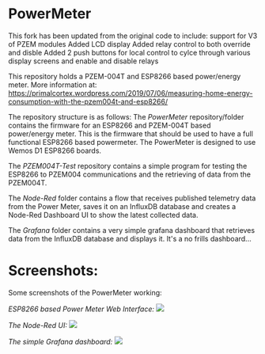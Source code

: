 # PowerMeter
This fork has been updated from the original code to include:
  support for V3 of PZEM modules
  Added LCD display
  Added relay control to both override and disble
  Added 2 push buttons for local control to cylce through various display screens and enable and disable relays
  

This repository holds a PZEM-004T and ESP8266 based power/energy meter. More information at: https://primalcortex.wordpress.com/2019/07/06/measuring-home-energy-consumption-with-the-pzem004t-and-esp8266/

The repository structure is as follows:
The *PowerMeter* repository/folder contains the firmware for an ESP8266 and PZEM-004T based power/energy meter. This is the firmware that should be used to have a full functional ESP8266 based powermeter.
The PowerMeter is designed to use Wemos D1 ESP8266 boards.

The *PZEM004T-Test* repository contains a simple program for testing the ESP8266 to PZEM004 communications and the retrieving of data from the PZEM004T.

The *Node-Red* folder contains a flow that receives published telemetry data from the Power Meter, saves it on an InfluxDB database and creates a Node-Red Dashboard UI to show the latest collected data.

The *Grafana* folder contains a very simple grafana dashboard that retrieves data from the InfluxDB database and displays it. It's a no frills dashboard...

# Screenshots:

Some screenshots of the PowerMeter working:

*ESP8266 based Power Meter Web Interface:*
![](/images/web_page.png?raw=true)

*The Node-Red UI:*
![](/images/node_red.png?raw=true)

*The simple Grafana dashboard:*
![](/images/grafana.png?raw=true)
